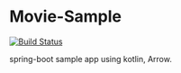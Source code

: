 
# Movie-Sample

[![Build Status](https://travis-ci.com/sonorati/movie-example.svg?branch=master)](https://travis-ci.com/sonorati/movie-example)

spring-boot sample app using kotlin, Arrow.
